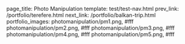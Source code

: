 page_title: Photo Manipulation
template: test/test-nav.html
prev_link: /portfolio/terefere.html
next_link: /portfolio/balkan-trip.html
portfolio_images: photomanipulation/pm1.png, #fff
    photomanipulation/pm2.png, #fff
    photomanipulation/pm3.png, #fff
    photomanipulation/pm4.png, #fff
    photomanipulation/pm5.png, #fff